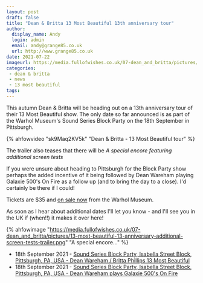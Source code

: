 ```yaml
---
layout: post
draft: false
title: "Dean & Britta 13 Most Beautiful 13th anniversary tour"
author:
  display_name: Andy
  login: admin
  email: andy@grange85.co.uk
  url: http://www.grange85.co.uk
date: 2021-07-22
imageurl: https://media.fullofwishes.co.uk/07-dean_and_britta/pictures/13-most-beautiful-13-anniversary-additional-screen-tests-trailer.png
categories:
 - dean & britta
 - news
 - 13 most beautiful
tags:
---
```

This autumn Dean & Britta will be heading out on a 13th anniversary tour of their 13 Most Beautiful show. The only date so far announced is as part of the Warhol Museum's Sound Series Block Party on the 18th September in Pittsburgh.

{% ahfowvideo "sk9Maq2KV5k" "Dean & Britta - 13 Most Beautiful tour" %}

The trailer also teases that there will be _A special encore featuring additional screen tests_

If you were unsure about heading to Pittsburgh for the Block Party show perhaps the added incentive of it being followed by Dean Wareham playing Galaxie 500's On Fire as a follow up (and to bring the day to a close). I'd certainly be there if I could!

Tickets are $35 and [on sale now](https://www.warhol.org/events/sound-series-block-party/) from the Warhol Museum.

As soon as I hear about additional dates I'll let you know - and I'll see you in the UK if (when!!) it makes it over here!

{% ahfowimage "https://media.fullofwishes.co.uk/07-dean_and_britta/pictures/13-most-beautiful-13-anniversary-additional-screen-tests-trailer.png" "A special encore..." %}

- 18th September 2021 - [Sound Series Block Party, Isabella Street Block, Pittsburgh, PA, USA - Dean Wareham / Britta Phillips 13 Most Beautiful](/database/dean-and-britta/shows/2021/2021-09-18-dean-and-britta-isabella-street-block-pittsburgh-pa-usa/)
- 18th September 2021 -	[Sound Series Block Party, Isabella Street Block, Pittsburgh, PA, USA - Dean Wareham plays Galaxie 500's On Fire](/database/dean-and-britta/shows/2021/2021-09-18-dean-wareham-isabella-street-block-pittsburgh-pa-usa/)

